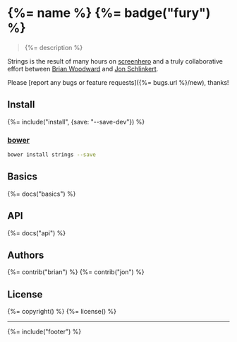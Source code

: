 # {%= name %} {%= badge("fury") %}

> {%= description %}

Strings is the result of many hours on [screenhero](http://screenhero.com/) and a truly collaborative effort between [Brian Woodward](https://github.com/doowb) and [Jon Schlinkert](https://github.com/jonschlinkert).

Please [report any bugs or feature requests]({%= bugs.url %}/new), thanks!

## Install
{%= include("install", {save: "--save-dev"}) %}

### [bower](https://github.com/bower/bower)

```bash
bower install strings --save
```

## Basics
{%= docs("basics") %}

## API
{%= docs("api") %}

## Authors
{%= contrib("brian") %}
{%= contrib("jon") %}

## License
{%= copyright() %}
{%= license() %}

***

{%= include("footer") %}